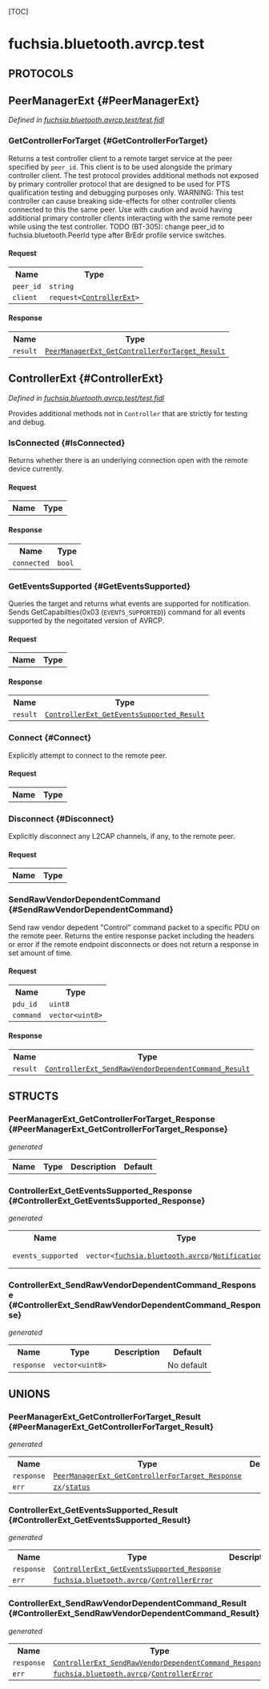[TOC]

# fuchsia.bluetooth.avrcp.test


## **PROTOCOLS**

## PeerManagerExt {#PeerManagerExt}
*Defined in [fuchsia.bluetooth.avrcp.test/test.fidl](https://fuchsia.googlesource.com/fuchsia/+/master/sdk/fidl/fuchsia.bluetooth.avrcp.test/test.fidl#11)*


### GetControllerForTarget {#GetControllerForTarget}

<p>Returns a test controller client to a remote target service at the peer specified by
<code>peer_id</code>. This client is to be used alongside the primary controller client.
The test protocol provides additional methods not exposed by primary controller protocol
that are designed to be used for PTS qualification testing and debugging purposes only.
WARNING: This test controller can cause breaking side-effects for other controller clients
connected to this the same peer. Use with caution and avoid having additional primary
controller clients interacting with the same remote peer while using the test controller.
TODO (BT-305): change peer_id to fuchsia.bluetooth.PeerId type after BrEdr profile service
switches.</p>

#### Request
<table>
    <tr><th>Name</th><th>Type</th></tr>
    <tr>
            <td><code>peer_id</code></td>
            <td>
                <code>string</code>
            </td>
        </tr><tr>
            <td><code>client</code></td>
            <td>
                <code>request&lt;<a class='link' href='#ControllerExt'>ControllerExt</a>&gt;</code>
            </td>
        </tr></table>


#### Response
<table>
    <tr><th>Name</th><th>Type</th></tr>
    <tr>
            <td><code>result</code></td>
            <td>
                <code><a class='link' href='#PeerManagerExt_GetControllerForTarget_Result'>PeerManagerExt_GetControllerForTarget_Result</a></code>
            </td>
        </tr></table>

## ControllerExt {#ControllerExt}
*Defined in [fuchsia.bluetooth.avrcp.test/test.fidl](https://fuchsia.googlesource.com/fuchsia/+/master/sdk/fidl/fuchsia.bluetooth.avrcp.test/test.fidl#25)*

<p>Provides additional methods not in <code>Controller</code> that are strictly for testing and debug.</p>

### IsConnected {#IsConnected}

<p>Returns whether there is an underlying connection open with the remote device currently.</p>

#### Request
<table>
    <tr><th>Name</th><th>Type</th></tr>
    </table>


#### Response
<table>
    <tr><th>Name</th><th>Type</th></tr>
    <tr>
            <td><code>connected</code></td>
            <td>
                <code>bool</code>
            </td>
        </tr></table>

### GetEventsSupported {#GetEventsSupported}

<p>Queries the target and returns what events are supported for notification.
Sends GetCapabilties(0x03 (<code>EVENTS_SUPPORTED</code>)) command for all events supported by
the negoitated version of AVRCP.</p>

#### Request
<table>
    <tr><th>Name</th><th>Type</th></tr>
    </table>


#### Response
<table>
    <tr><th>Name</th><th>Type</th></tr>
    <tr>
            <td><code>result</code></td>
            <td>
                <code><a class='link' href='#ControllerExt_GetEventsSupported_Result'>ControllerExt_GetEventsSupported_Result</a></code>
            </td>
        </tr></table>

### Connect {#Connect}

<p>Explicitly attempt to connect to the remote peer.</p>

#### Request
<table>
    <tr><th>Name</th><th>Type</th></tr>
    </table>



### Disconnect {#Disconnect}

<p>Explicitly disconnect any L2CAP channels, if any, to the remote peer.</p>

#### Request
<table>
    <tr><th>Name</th><th>Type</th></tr>
    </table>



### SendRawVendorDependentCommand {#SendRawVendorDependentCommand}

<p>Send raw vendor depedent &quot;Control&quot; command packet to a specific PDU on the remote peer.
Returns the entire response packet including the headers or error if the remote endpoint
disconnects or does not return a response in set amount of time.</p>

#### Request
<table>
    <tr><th>Name</th><th>Type</th></tr>
    <tr>
            <td><code>pdu_id</code></td>
            <td>
                <code>uint8</code>
            </td>
        </tr><tr>
            <td><code>command</code></td>
            <td>
                <code>vector&lt;uint8&gt;</code>
            </td>
        </tr></table>


#### Response
<table>
    <tr><th>Name</th><th>Type</th></tr>
    <tr>
            <td><code>result</code></td>
            <td>
                <code><a class='link' href='#ControllerExt_SendRawVendorDependentCommand_Result'>ControllerExt_SendRawVendorDependentCommand_Result</a></code>
            </td>
        </tr></table>



## **STRUCTS**

### PeerManagerExt_GetControllerForTarget_Response {#PeerManagerExt_GetControllerForTarget_Response}
*generated*





<table>
    <tr><th>Name</th><th>Type</th><th>Description</th><th>Default</th></tr>
</table>

### ControllerExt_GetEventsSupported_Response {#ControllerExt_GetEventsSupported_Response}
*generated*





<table>
    <tr><th>Name</th><th>Type</th><th>Description</th><th>Default</th></tr><tr>
            <td><code>events_supported</code></td>
            <td>
                <code>vector&lt;<a class='link' href='../fuchsia.bluetooth.avrcp/'>fuchsia.bluetooth.avrcp</a>/<a class='link' href='../fuchsia.bluetooth.avrcp/#NotificationEvent'>NotificationEvent</a>&gt;</code>
            </td>
            <td></td>
            <td>No default</td>
        </tr>
</table>

### ControllerExt_SendRawVendorDependentCommand_Response {#ControllerExt_SendRawVendorDependentCommand_Response}
*generated*





<table>
    <tr><th>Name</th><th>Type</th><th>Description</th><th>Default</th></tr><tr>
            <td><code>response</code></td>
            <td>
                <code>vector&lt;uint8&gt;</code>
            </td>
            <td></td>
            <td>No default</td>
        </tr>
</table>







## **UNIONS**

### PeerManagerExt_GetControllerForTarget_Result {#PeerManagerExt_GetControllerForTarget_Result}
*generated*


<table>
    <tr><th>Name</th><th>Type</th><th>Description</th></tr><tr>
            <td><code>response</code></td>
            <td>
                <code><a class='link' href='#PeerManagerExt_GetControllerForTarget_Response'>PeerManagerExt_GetControllerForTarget_Response</a></code>
            </td>
            <td></td>
        </tr><tr>
            <td><code>err</code></td>
            <td>
                <code><a class='link' href='../zx/'>zx</a>/<a class='link' href='../zx/#status'>status</a></code>
            </td>
            <td></td>
        </tr></table>

### ControllerExt_GetEventsSupported_Result {#ControllerExt_GetEventsSupported_Result}
*generated*


<table>
    <tr><th>Name</th><th>Type</th><th>Description</th></tr><tr>
            <td><code>response</code></td>
            <td>
                <code><a class='link' href='#ControllerExt_GetEventsSupported_Response'>ControllerExt_GetEventsSupported_Response</a></code>
            </td>
            <td></td>
        </tr><tr>
            <td><code>err</code></td>
            <td>
                <code><a class='link' href='../fuchsia.bluetooth.avrcp/'>fuchsia.bluetooth.avrcp</a>/<a class='link' href='../fuchsia.bluetooth.avrcp/#ControllerError'>ControllerError</a></code>
            </td>
            <td></td>
        </tr></table>

### ControllerExt_SendRawVendorDependentCommand_Result {#ControllerExt_SendRawVendorDependentCommand_Result}
*generated*


<table>
    <tr><th>Name</th><th>Type</th><th>Description</th></tr><tr>
            <td><code>response</code></td>
            <td>
                <code><a class='link' href='#ControllerExt_SendRawVendorDependentCommand_Response'>ControllerExt_SendRawVendorDependentCommand_Response</a></code>
            </td>
            <td></td>
        </tr><tr>
            <td><code>err</code></td>
            <td>
                <code><a class='link' href='../fuchsia.bluetooth.avrcp/'>fuchsia.bluetooth.avrcp</a>/<a class='link' href='../fuchsia.bluetooth.avrcp/#ControllerError'>ControllerError</a></code>
            </td>
            <td></td>
        </tr></table>









